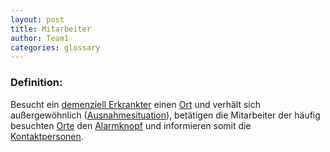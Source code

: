 ```yaml
---
layout: post
title: Mitarbeiter
author: Team1
categories: glossary
---
```


### Definition:
Besucht ein [demenziell Erkrankter](https://fae.archi-lab.io/glossary/2019/11/15/Glossary-dementiell-Erkrankter.html) einen [Ort](https://fae.archi-lab.io/glossary/2019/11/15/Glossary-Ort.html) und verhält sich außergewöhnlich ([Ausnahmesituation](https://fae.archi-lab.io/glossary/2019/11/04/Glossary-Ausnahmesituation.html)), 
betätigen die Mitarbeiter der häufig besuchten [Orte](https://fae.archi-lab.io/glossary/2019/11/15/Glossary-Ort.html) den [Alarmknopf](https://fae.archi-lab.io/glossary/2019/11/15/Glossary-Alarmknopf.html) und informieren somit die [Kontaktpersonen](https://fae.archi-lab.io/glossary/2019/11/06/Glossary-Kontaktperson.html).

